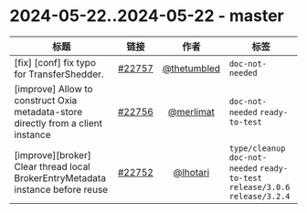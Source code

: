 # 2024-05-22..2024-05-22 - master
| 标题 | 链接 | 作者 | 标签 |
| - | :--: | :--: | - |
| [fix] [conf] fix typo for TransferShedder. | [#22757](https://github.com/apache/pulsar/pull/22757) | [@thetumbled](https://github.com/thetumbled) | `doc-not-needed`  | 
| [improve] Allow to construct Oxia metadata-store directly from a client instance | [#22756](https://github.com/apache/pulsar/pull/22756) | [@merlimat](https://github.com/merlimat) | `doc-not-needed` `ready-to-test`  | 
| [improve][broker] Clear thread local BrokerEntryMetadata instance before reuse | [#22752](https://github.com/apache/pulsar/pull/22752) | [@lhotari](https://github.com/lhotari) | `type/cleanup` `doc-not-needed` `ready-to-test` `release/3.0.6` `release/3.2.4`  | 
